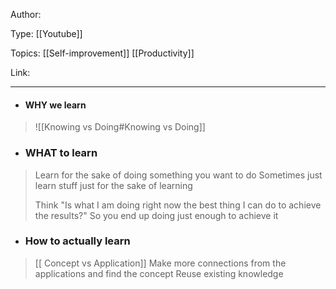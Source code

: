 
Author:

Type: [[Youtube]]

Topics: [[Self-improvement]] [[Productivity]]

Link:
___


- #### WHY we learn
> ![[Knowing vs Doing#Knowing vs Doing]]


- ### WHAT to learn
>  Learn for the sake of doing something you want to do
>  Sometimes just learn stuff just for the sake of learning
>  
>	Think "Is what I am doing right now the best thing I can  do to achieve the results?" So you end up doing just enough to achieve it


- ### How to actually learn
> [[ Concept vs Application]]
>  Make more connections from the applications and find the concept
>  Reuse existing knowledge  
>  
